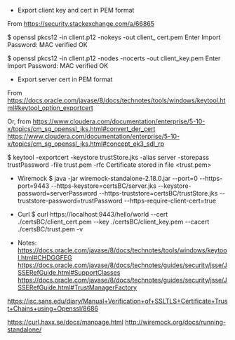 * Export client key and cert in PEM format

From https://security.stackexchange.com/a/66865

$ openssl pkcs12 -in client.p12 -nokeys -out client_
cert.pem
Enter Import Password:
MAC verified OK


$ openssl pkcs12 -in client.p12 -nodes -nocerts -out client_key.pem
Enter Import Password:
MAC verified OK

* Export server cert in PEM format

From https://docs.oracle.com/javase/8/docs/technotes/tools/windows/keytool.html#keytool_option_exportcert

Or, from 
https://www.cloudera.com/documentation/enterprise/5-10-x/topics/cm_sg_openssl_jks.html#convert_der_cert
https://www.cloudera.com/documentation/enterprise/5-10-x/topics/cm_sg_openssl_jks.html#concept_ek3_sdl_rp

$ keytool -exportcert -keystore trustStore.jks -alias server -storepass trustPassword -file trust.pem -rfc
Certificate stored in file <trust.pem>

* Wiremock
$ java -jar wiremock-standalone-2.18.0.jar --port=0 --https-port=9443 --https-keystore=certsBC/server.jks --keystore-password=serverPassword --https-truststore=certsBC/trustStore.jks --truststore-password=trustPassword --https-require-client-cert=true

* Curl
$ curl https://localhost:9443/hello/world --cert ./certsBC/client_cert.pem  --key ./certsBC/client_key.pem --cacert ./certsBC/trust.pem -v

* Notes:
https://docs.oracle.com/javase/8/docs/technotes/tools/windows/keytool.html#CHDGGFEG
https://docs.oracle.com/javase/8/docs/technotes/guides/security/jsse/JSSERefGuide.html#SupportClasses
https://docs.oracle.com/javase/8/docs/technotes/guides/security/jsse/JSSERefGuide.html#TrustManagerFactory

https://isc.sans.edu/diary/Manual+Verification+of+SSLTLS+Certificate+Trust+Chains+using+Openssl/8686

https://curl.haxx.se/docs/manpage.html
http://wiremock.org/docs/running-standalone/



